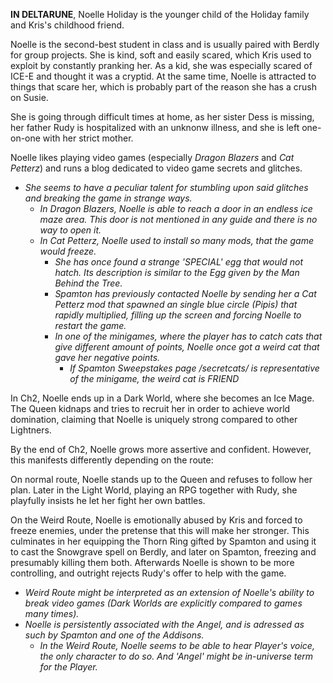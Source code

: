 **IN DELTARUNE**, Noelle Holiday is the younger child of the Holiday family and <a onclick="loadFile('Kris.md')">Kris's</a> childhood friend.


Noelle is the second-best student in class and is usually paired with Berdly for group projects. She is kind, soft and easily scared, which Kris used to exploit by constantly pranking her. As a kid, she was especially scared of <a onclick="loadFile('ICE-E.md')">ICE-E</a> and thought it was a cryptid. At the same time, Noelle is attracted to things that scare her, which is probably part of the reason she has a crush on <a onclick="loadFile('Susie.md')">Susie</a>.

She is going through difficult times at home, as her sister <a onclick="loadFile('Dess Holiday.md')">Dess</a> is missing, her father <a onclick="loadFile('Rudy Holiday.md')">Rudy</a> is hospitalized with an unknonw illness, and she is left one-on-one with her <a onclick="loadFile('Ms. Holiday.md')">strict mother</a>.

Noelle likes playing video games (especially _Dragon Blazers_ and _Cat Petterz_) and runs a blog dedicated to video game secrets and glitches. 
- _She seems to have a peculiar talent for stumbling upon said glitches and breaking the game in strange ways._
    - _In Dragon Blazers, Noelle is able to reach a door in an endless ice maze area. This door is not mentioned in any guide and there is no way to open it._
    - _In Cat Petterz, Noelle used to install so many mods, that the game would freeze._
        - _She has once found a strange 'SPECIAL' egg that would not hatch. Its description is similar to the <a onclick="loadFile('Egg.md')">Egg</a> given by the <a onclick="loadFile('Man Behind the Tree.md')">Man Behind the Tree</a>._
        - _<a onclick="loadFile('Spamton G. Spamton.md')">Spamton</a> has previously contacted Noelle by sending her a Cat Petterz mod that spawned an single blue circle (Pipis) that rapidly multiplied, filling up the screen and forcing Noelle to restart the game._
        - _In one of the minigames, where the player has to catch cats that give different amount of points, Noelle once got a weird cat that gave her negative points._
            - _If Spamton Sweepstakes page /secretcats/ is representative of the minigame, the weird cat is <a onclick="loadFile('FRIEND.md')">FRIEND</a>_

In Ch2, Noelle ends up in a <a onclick="loadFile('Dark Worlds.md')">Dark World</a>, where she becomes an Ice Mage. The Queen kidnaps and tries to recruit her in order to achieve world domination, claiming that Noelle is uniquely strong compared to other Lightners.

By the end of Ch2, Noelle grows more assertive and confident. However, this manifests differently depending on the route:

On normal route, Noelle stands up to the Queen and refuses to follow her plan. 
Later in the Light World, playing an RPG together with <a onclick="loadFile('Rudy Holiday.md')">Rudy</a>, she playfully insists he let her fight her own battles.

On the Weird Route, Noelle is emotionally abused by <a onclick="loadFile('Kris.md')">Kris</a> and forced to freeze enemies, under the pretense that this will make her stronger. This culminates in her equipping the Thorn Ring gifted by Spamton and using it to cast the Snowgrave spell on Berdly, and later on <a onclick="loadFile('Spamton G. Spamton.md')">Spamton</a>, freezing and presumably killing them both. 
Afterwards Noelle is shown to be more controlling, and outright rejects Rudy's offer to help with the game.
- _Weird Route might be interpreted as an extension of Noelle's ability to break video games (<a onclick="loadFile('Dark Worlds.md')">Dark Worlds</a> are explicitly compared to games many times)._
- _Noelle is persistently associated with the <a onclick="loadFile('Angel.md')">Angel</a>, and is adressed as such by Spamton and one of the Addisons._
    - _In the Weird Route, Noelle seems to be able to hear Player's voice, the only character to do so. And 'Angel' might be in-universe term for the Player._